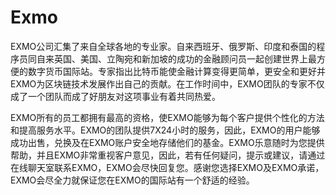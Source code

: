 # 

# Exmo

EXMO公司汇集了来自全球各地的专业家。自来西班牙、俄罗斯、印度和泰国的程序员同自来英国、美国、立陶宛和新加坡的成功的金融顾问员一起创建世界上最方便的数字货币国际站。专家指出比特币能使金融计算变得更简单，更安全和更好并EXMO为区块链技术发展作出自己的贡献。在工作时间中，EXMO团队的专家不仅成了一个团队而成了好朋友对这项事业有着共同热爱。

EXMO所有的员工都拥有最高的资格，使EXMO能够为每个客户提供个性化的方法和提高服务水平。EXMO的团队提供7X24小时的服务，因此，EXMO的用户能够成功出售，兑换及在EXMO账户安全地存储他们的基金。EXMO乐意随时为您提供帮助，并且EXMO非常重视客户意见，因此，若有任何疑问，提示或建议，请通过在线聊天室联系EXMO，EXMO会尽快回复您。感谢您选择EXMO及EXMO承诺， EXMO会尽全力就保证您在EXMO的国际站有一个舒适的经验。

